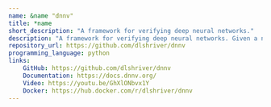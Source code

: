 ```yaml
---
name: &name "dnnv"
title: *name
short_description: "A framework for verifying deep neural networks."
description: "A framework for verifying deep neural networks. Given a neural network and a specification over its behavior, verification checks whether the specification is true or false. DNNV standardizes the network and property specification formats and performs network simplification and property reduction, facilitating verifier execution, comparison, and artifact re-use."
repository_url: https://github.com/dlshriver/dnnv
programming_language: python
links: 
    GitHub: https://github.com/dlshriver/dnnv
    Documentation: https://docs.dnnv.org/
    Video: https://youtu.be/GhXlONbvx1Y
    Docker: https://hub.docker.com/r/dlshriver/dnnv
---
```

